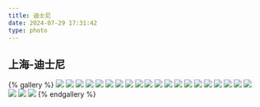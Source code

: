 ```yaml
---
title: 迪士尼
date: 2024-07-29 17:31:42
type: photo
---
```


## 上海-迪士尼

{% gallery %}
![](https://file-1305436646.cos.ap-nanjing.myqcloud.com/blog/photo/6/1.webp)
![](https://file-1305436646.cos.ap-nanjing.myqcloud.com/blog/photo/6/2.webp)
![](https://file-1305436646.cos.ap-nanjing.myqcloud.com/blog/photo/6/3.webp)
![](https://file-1305436646.cos.ap-nanjing.myqcloud.com/blog/photo/6/4.webp)
![](https://file-1305436646.cos.ap-nanjing.myqcloud.com/blog/photo/6/5.webp)
![](https://file-1305436646.cos.ap-nanjing.myqcloud.com/blog/photo/6/6.webp)
![](https://file-1305436646.cos.ap-nanjing.myqcloud.com/blog/photo/6/7.webp)
![](https://file-1305436646.cos.ap-nanjing.myqcloud.com/blog/photo/6/8.webp)
![](https://file-1305436646.cos.ap-nanjing.myqcloud.com/blog/photo/6/9.webp)
![](https://file-1305436646.cos.ap-nanjing.myqcloud.com/blog/photo/6/10.webp)
![](https://file-1305436646.cos.ap-nanjing.myqcloud.com/blog/photo/6/11.webp)
![](https://file-1305436646.cos.ap-nanjing.myqcloud.com/blog/photo/6/12.webp)
![](https://file-1305436646.cos.ap-nanjing.myqcloud.com/blog/photo/6/13.webp)
![](https://file-1305436646.cos.ap-nanjing.myqcloud.com/blog/photo/6/14.webp)
![](https://file-1305436646.cos.ap-nanjing.myqcloud.com/blog/photo/6/15.webp)
![](https://file-1305436646.cos.ap-nanjing.myqcloud.com/blog/photo/6/16.webp)
![](https://file-1305436646.cos.ap-nanjing.myqcloud.com/blog/photo/6/17.webp)
![](https://file-1305436646.cos.ap-nanjing.myqcloud.com/blog/photo/6/18.webp)
![](https://file-1305436646.cos.ap-nanjing.myqcloud.com/blog/photo/6/19.webp)
![](https://file-1305436646.cos.ap-nanjing.myqcloud.com/blog/photo/6/20.webp)
![](https://file-1305436646.cos.ap-nanjing.myqcloud.com/blog/photo/6/21.webp)
![](https://file-1305436646.cos.ap-nanjing.myqcloud.com/blog/photo/6/22.webp)
![](https://file-1305436646.cos.ap-nanjing.myqcloud.com/blog/photo/6/23.webp)
{% endgallery %}